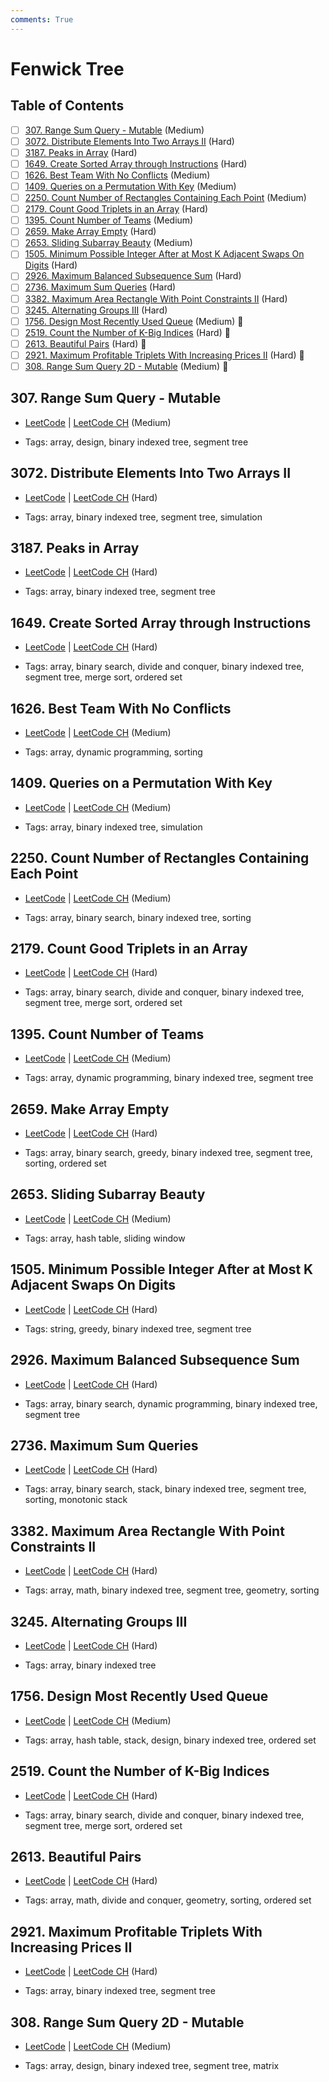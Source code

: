 ```yaml
---
comments: True
---
```


# Fenwick Tree

## Table of Contents

- [ ] [307. Range Sum Query - Mutable](https://leetcode.cn/problems/range-sum-query-mutable/) (Medium)
- [ ] [3072. Distribute Elements Into Two Arrays II](https://leetcode.cn/problems/distribute-elements-into-two-arrays-ii/) (Hard)
- [ ] [3187. Peaks in Array](https://leetcode.cn/problems/peaks-in-array/) (Hard)
- [ ] [1649. Create Sorted Array through Instructions](https://leetcode.cn/problems/create-sorted-array-through-instructions/) (Hard)
- [ ] [1626. Best Team With No Conflicts](https://leetcode.cn/problems/best-team-with-no-conflicts/) (Medium)
- [ ] [1409. Queries on a Permutation With Key](https://leetcode.cn/problems/queries-on-a-permutation-with-key/) (Medium)
- [ ] [2250. Count Number of Rectangles Containing Each Point](https://leetcode.cn/problems/count-number-of-rectangles-containing-each-point/) (Medium)
- [ ] [2179. Count Good Triplets in an Array](https://leetcode.cn/problems/count-good-triplets-in-an-array/) (Hard)
- [ ] [1395. Count Number of Teams](https://leetcode.cn/problems/count-number-of-teams/) (Medium)
- [ ] [2659. Make Array Empty](https://leetcode.cn/problems/make-array-empty/) (Hard)
- [ ] [2653. Sliding Subarray Beauty](https://leetcode.cn/problems/sliding-subarray-beauty/) (Medium)
- [ ] [1505. Minimum Possible Integer After at Most K Adjacent Swaps On Digits](https://leetcode.cn/problems/minimum-possible-integer-after-at-most-k-adjacent-swaps-on-digits/) (Hard)
- [ ] [2926. Maximum Balanced Subsequence Sum](https://leetcode.cn/problems/maximum-balanced-subsequence-sum/) (Hard)
- [ ] [2736. Maximum Sum Queries](https://leetcode.cn/problems/maximum-sum-queries/) (Hard)
- [ ] [3382. Maximum Area Rectangle With Point Constraints II](https://leetcode.cn/problems/maximum-area-rectangle-with-point-constraints-ii/) (Hard)
- [ ] [3245. Alternating Groups III](https://leetcode.cn/problems/alternating-groups-iii/) (Hard)
- [ ] [1756. Design Most Recently Used Queue](https://leetcode.cn/problems/design-most-recently-used-queue/) (Medium) 👑
- [ ] [2519. Count the Number of K-Big Indices](https://leetcode.cn/problems/count-the-number-of-k-big-indices/) (Hard) 👑
- [ ] [2613. Beautiful Pairs](https://leetcode.cn/problems/beautiful-pairs/) (Hard) 👑
- [ ] [2921. Maximum Profitable Triplets With Increasing Prices II](https://leetcode.cn/problems/maximum-profitable-triplets-with-increasing-prices-ii/) (Hard) 👑
- [ ] [308. Range Sum Query 2D - Mutable](https://leetcode.cn/problems/range-sum-query-2d-mutable/) (Medium) 👑

## 307. Range Sum Query - Mutable

-   [LeetCode](https://leetcode.com/problems/range-sum-query-mutable/) | [LeetCode CH](https://leetcode.cn/problems/range-sum-query-mutable/) (Medium)

-   Tags: array, design, binary indexed tree, segment tree

## 3072. Distribute Elements Into Two Arrays II

-   [LeetCode](https://leetcode.com/problems/distribute-elements-into-two-arrays-ii/) | [LeetCode CH](https://leetcode.cn/problems/distribute-elements-into-two-arrays-ii/) (Hard)

-   Tags: array, binary indexed tree, segment tree, simulation

## 3187. Peaks in Array

-   [LeetCode](https://leetcode.com/problems/peaks-in-array/) | [LeetCode CH](https://leetcode.cn/problems/peaks-in-array/) (Hard)

-   Tags: array, binary indexed tree, segment tree

## 1649. Create Sorted Array through Instructions

-   [LeetCode](https://leetcode.com/problems/create-sorted-array-through-instructions/) | [LeetCode CH](https://leetcode.cn/problems/create-sorted-array-through-instructions/) (Hard)

-   Tags: array, binary search, divide and conquer, binary indexed tree, segment tree, merge sort, ordered set

## 1626. Best Team With No Conflicts

-   [LeetCode](https://leetcode.com/problems/best-team-with-no-conflicts/) | [LeetCode CH](https://leetcode.cn/problems/best-team-with-no-conflicts/) (Medium)

-   Tags: array, dynamic programming, sorting

## 1409. Queries on a Permutation With Key

-   [LeetCode](https://leetcode.com/problems/queries-on-a-permutation-with-key/) | [LeetCode CH](https://leetcode.cn/problems/queries-on-a-permutation-with-key/) (Medium)

-   Tags: array, binary indexed tree, simulation

## 2250. Count Number of Rectangles Containing Each Point

-   [LeetCode](https://leetcode.com/problems/count-number-of-rectangles-containing-each-point/) | [LeetCode CH](https://leetcode.cn/problems/count-number-of-rectangles-containing-each-point/) (Medium)

-   Tags: array, binary search, binary indexed tree, sorting

## 2179. Count Good Triplets in an Array

-   [LeetCode](https://leetcode.com/problems/count-good-triplets-in-an-array/) | [LeetCode CH](https://leetcode.cn/problems/count-good-triplets-in-an-array/) (Hard)

-   Tags: array, binary search, divide and conquer, binary indexed tree, segment tree, merge sort, ordered set

## 1395. Count Number of Teams

-   [LeetCode](https://leetcode.com/problems/count-number-of-teams/) | [LeetCode CH](https://leetcode.cn/problems/count-number-of-teams/) (Medium)

-   Tags: array, dynamic programming, binary indexed tree, segment tree

## 2659. Make Array Empty

-   [LeetCode](https://leetcode.com/problems/make-array-empty/) | [LeetCode CH](https://leetcode.cn/problems/make-array-empty/) (Hard)

-   Tags: array, binary search, greedy, binary indexed tree, segment tree, sorting, ordered set

## 2653. Sliding Subarray Beauty

-   [LeetCode](https://leetcode.com/problems/sliding-subarray-beauty/) | [LeetCode CH](https://leetcode.cn/problems/sliding-subarray-beauty/) (Medium)

-   Tags: array, hash table, sliding window

## 1505. Minimum Possible Integer After at Most K Adjacent Swaps On Digits

-   [LeetCode](https://leetcode.com/problems/minimum-possible-integer-after-at-most-k-adjacent-swaps-on-digits/) | [LeetCode CH](https://leetcode.cn/problems/minimum-possible-integer-after-at-most-k-adjacent-swaps-on-digits/) (Hard)

-   Tags: string, greedy, binary indexed tree, segment tree

## 2926. Maximum Balanced Subsequence Sum

-   [LeetCode](https://leetcode.com/problems/maximum-balanced-subsequence-sum/) | [LeetCode CH](https://leetcode.cn/problems/maximum-balanced-subsequence-sum/) (Hard)

-   Tags: array, binary search, dynamic programming, binary indexed tree, segment tree

## 2736. Maximum Sum Queries

-   [LeetCode](https://leetcode.com/problems/maximum-sum-queries/) | [LeetCode CH](https://leetcode.cn/problems/maximum-sum-queries/) (Hard)

-   Tags: array, binary search, stack, binary indexed tree, segment tree, sorting, monotonic stack

## 3382. Maximum Area Rectangle With Point Constraints II

-   [LeetCode](https://leetcode.com/problems/maximum-area-rectangle-with-point-constraints-ii/) | [LeetCode CH](https://leetcode.cn/problems/maximum-area-rectangle-with-point-constraints-ii/) (Hard)

-   Tags: array, math, binary indexed tree, segment tree, geometry, sorting

## 3245. Alternating Groups III

-   [LeetCode](https://leetcode.com/problems/alternating-groups-iii/) | [LeetCode CH](https://leetcode.cn/problems/alternating-groups-iii/) (Hard)

-   Tags: array, binary indexed tree

## 1756. Design Most Recently Used Queue

-   [LeetCode](https://leetcode.com/problems/design-most-recently-used-queue/) | [LeetCode CH](https://leetcode.cn/problems/design-most-recently-used-queue/) (Medium)

-   Tags: array, hash table, stack, design, binary indexed tree, ordered set

## 2519. Count the Number of K-Big Indices

-   [LeetCode](https://leetcode.com/problems/count-the-number-of-k-big-indices/) | [LeetCode CH](https://leetcode.cn/problems/count-the-number-of-k-big-indices/) (Hard)

-   Tags: array, binary search, divide and conquer, binary indexed tree, segment tree, merge sort, ordered set

## 2613. Beautiful Pairs

-   [LeetCode](https://leetcode.com/problems/beautiful-pairs/) | [LeetCode CH](https://leetcode.cn/problems/beautiful-pairs/) (Hard)

-   Tags: array, math, divide and conquer, geometry, sorting, ordered set

## 2921. Maximum Profitable Triplets With Increasing Prices II

-   [LeetCode](https://leetcode.com/problems/maximum-profitable-triplets-with-increasing-prices-ii/) | [LeetCode CH](https://leetcode.cn/problems/maximum-profitable-triplets-with-increasing-prices-ii/) (Hard)

-   Tags: array, binary indexed tree, segment tree

## 308. Range Sum Query 2D - Mutable

-   [LeetCode](https://leetcode.com/problems/range-sum-query-2d-mutable/) | [LeetCode CH](https://leetcode.cn/problems/range-sum-query-2d-mutable/) (Medium)

-   Tags: array, design, binary indexed tree, segment tree, matrix
